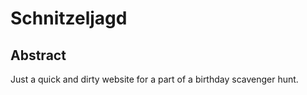 ﻿# Schnitzeljagd

## Abstract

Just a quick and dirty website for a part of a birthday scavenger hunt.
